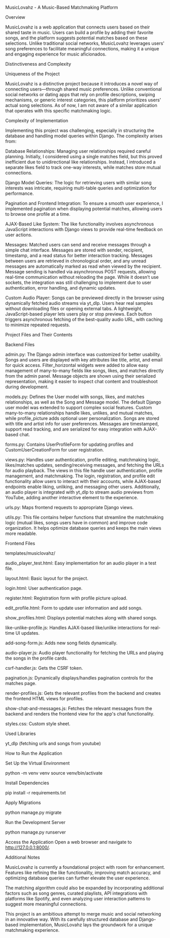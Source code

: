 MusicLovahz - A Music-Based Matchmaking Platform

Overview

MusicLovahz is a web application that connects users based on their shared taste in music. Users can build a profile by adding their favorite songs, and the platform suggests potential matches based on these selections. Unlike traditional social networks, MusicLovahz leverages users' song preferences to facilitate meaningful connections, making it a unique and engaging experience for music aficionados.

Distinctiveness and Complexity

Uniqueness of the Project

MusicLovahz is a distinctive project because it introduces a novel way of connecting users—through shared music preferences. Unlike conventional social networks or dating apps that rely on profile descriptions, swiping mechanisms, or generic interest categories, this platform prioritizes users' actual song selections. As of now, I am not aware of a similar application that operates with this specific matchmaking logic.

Complexity of Implementation

Implementing this project was challenging, especially in structuring the database and handling model queries within Django. The complexity arises from:

Database Relationships: Managing user relationships required careful planning. Initially, I considered using a single matches field, but this proved inefficient due to unidirectional like relationships. Instead, I introduced a separate likes field to track one-way interests, while matches store mutual connections.

Django Model Queries: The logic for retrieving users with similar song interests was intricate, requiring multi-table queries and optimization for performance.

Pagination and Frontend Integration: To ensure a smooth user experience, I implemented pagination when displaying potential matches, allowing users to browse one profile at a time.

AJAX-Based Like System: The like functionality involves asynchronous JavaScript interactions with Django views to provide real-time feedback on user actions.

Messages: Matched users can send and receive messages through a simple chat interface. Messages are stored with sender, recipient, timestamp, and a read status for better interaction tracking. Messages between users are retrieved in chronological order, and any unread messages are automatically marked as read when viewed by the recipient. Message sending is handled via asynchronous POST requests, allowing real-time communication without reloading the page. While it doesn’t use sockets, the integration was still challenging to implement due to user authentication, error handling, and dynamic updates.

Custom Audio Player: Songs can be previewed directly in the browser using dynamically fetched audio streams via yt_dlp. Users hear real samples without downloading files or opening external tabs. A lightweight, JavaScript-based player lets users play or stop previews. Each button triggers asynchronous fetching of the best-quality audio URL, with caching to minimize repeated requests.

Project Files and Their Contents

Backend Files

admin.py: The Django admin interface was customized for better usability. Songs and users are displayed with key attributes like title, artist, and email for quick access. Filter_horizontal widgets were added to allow easy management of many-to-many fields like songs, likes, and matches directly from the admin panel. Message objects are shown using their serialized representation, making it easier to inspect chat content and troubleshoot during development.

models.py: Defines the User model with songs, likes, and matches relationships, as well as the Song and Message model. The default Django user model was extended to support complex social features. Custom many-to-many relationships handle likes, unlikes, and mutual matches, while profile_picture adds optional user personalization. Songs are stored with title and artist info for user preferences. Messages are timestamped, support read tracking, and are serialized for easy integration with AJAX-based chat.

forms.py: Contains UserProfileForm for updating profiles and CustomUserCreationForm for user registration.

views.py: Handles user authentication, profile editing, matchmaking logic, likes/matches updates, sending/receiving messages, and fetching the URLs for audio playback. The views in this file handle user authentication, profile management, and matchmaking. The login, registration, and profile edit functionality allow users to interact with their accounts, while AJAX-based endpoints enable liking, unliking, and messaging other users. Additionally, an audio player is integrated with yt_dlp to stream audio previews from YouTube, adding another interactive element to the experience.

urls.py: Maps frontend requests to appropriate Django views.

utils.py: This file contains helper functions that streamline the matchmaking logic (mutual likes, songs users have in common) and improve code organization. It helps optimize database queries and keeps the main views more readable.


Frontend Files

templates/musiclovahz/

audio_player_test.html: Easy implementation for an audio player in a test file.

layout.html: Basic layout for the project.

login.html: User authentication page.

register.html: Registration form with profile picture upload.

edit_profile.html: Form to update user information and add songs.

show_profiles.html: Displays potential matches along with shared songs.

like-unlike-profile.js: Handles AJAX-based like/unlike interactions for real-time UI updates.

add-song-form.js: Adds new song fields dynamically.

audio-player.js: Audio player functionality for fetching the URLs and playing the songs in the profile cards.

csrf-handler.js: Gets the CSRF token.

pagination.js: Dynamically displays/handles pagination controls for the matches page.

render-profiles.js: Gets the relevant profiles from the backend and creates the frontend HTML views for profiles.

show-chat-and-messages.js: Fetches the relevant messages from the backend and renders the frontend view for the app's chat functionality.

styles.css: Custom style sheet.

Used Libraries

yt_dlp (fetching urls and songs from youtube) 

How to Run the Application

Set Up the Virtual Environment

python -m venv venv
source venv/bin/activate 

Install Dependencies

pip install -r requirements.txt

Apply Migrations

python manage.py migrate

Run the Development Server

python manage.py runserver

Access the Application
Open a web browser and navigate to http://127.0.0.1:8000/.

Additional Notes

MusicLovahz is currently a foundational project with room for enhancement. Features like refining the like functionality, improving match accuracy, and optimizing database queries can further elevate the user experience.

The matching algorithm could also be expanded by incorporating additional factors such as song genres, curated playlists, API integrations with platforms like Spotify, and even analyzing user interaction patterns to suggest more meaningful connections.

This project is an ambitious attempt to merge music and social networking in an innovative way. With its carefully structured database and Django-based implementation, MusicLovahz lays the groundwork for a unique matchmaking experience.
